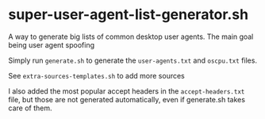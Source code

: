 # super-user-agent-list-generator.sh
A way to generate big lists of common desktop user agents. The main goal being user agent spoofing

Simply run `generate.sh` to generate the `user-agents.txt` and `oscpu.txt` files.

See `extra-sources-templates.sh` to add more sources

I also added the most popular accept headers in the `accept-headers.txt` file, but those are not generated automatically, even if generate.sh takes care of them. 
